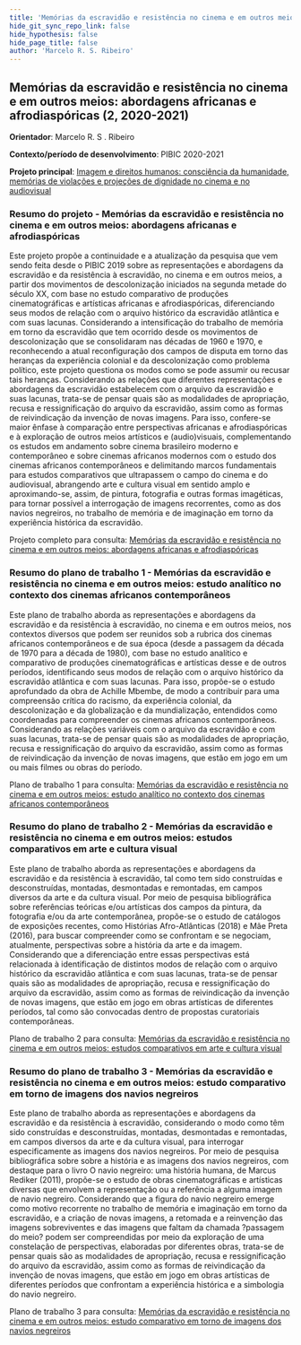 ```yaml
---
title: 'Memórias da escravidão e resistência no cinema e em outros meios: abordagens africanas e afrodiaspóricas (2, 2020-2021)'
hide_git_sync_repo_link: false
hide_hypothesis: false
hide_page_title: false
author: 'Marcelo R. S. Ribeiro'
---
```


## Memórias da escravidão e resistência no cinema e em outros meios: abordagens africanas e afrodiaspóricas (2, 2020-2021)

**Orientador**: Marcelo R. S . Ribeiro

**Contexto/período de desenvolvimento**: PIBIC 2020-2021

**Projeto principal**: [Imagem e direitos humanos: consciência da humanidade, memórias de violações e projeções de dignidade no cinema e no audiovisual](/projetos/pesquisa/imagem-e-direitos-humanos)

### Resumo do projeto - Memórias da escravidão e resistência no cinema e em outros meios: abordagens africanas e afrodiaspóricas

Este projeto propõe a continuidade e a atualização da pesquisa que vem sendo feita desde o PIBIC 2019 sobre as representações e abordagens da escravidão e da resistência à escravidão, no cinema e em outros meios, a partir dos movimentos de descolonização iniciados na segunda metade do século XX, com base no estudo comparativo de produções cinematográficas e artísticas africanas e afrodiaspóricas, diferenciando seus modos de relação com o arquivo histórico da escravidão atlântica e com suas lacunas. Considerando a intensificação do trabalho de memória em torno da escravidão que tem ocorrido desde os movimentos de descolonização que se consolidaram nas décadas de 1960 e 1970, e reconhecendo a atual reconfiguração dos campos de disputa em torno das heranças da experiência colonial e da descolonização como problema político, este projeto questiona os modos como se pode assumir ou recusar tais heranças. Considerando as relações que diferentes representações e abordagens da escravidão estabelecem com o arquivo da escravidão e suas lacunas, trata-se de pensar quais são as modalidades de apropriação, recusa e ressignificação do arquivo da escravidão, assim como as formas de reivindicação da invenção de novas imagens. Para isso, confere-se maior ênfase à comparação entre perspectivas africanas e afrodiaspóricas e à exploração de outros meios artísticos e (audio)visuais, complementando os estudos em andamento sobre cinema brasileiro moderno e contemporâneo e sobre cinemas africanos modernos com o estudo dos cinemas africanos contemporâneos e delimitando marcos fundamentais para estudos comparativos que ultrapassem o campo do cinema e do audiovisual, abrangendo arte e cultura visual em sentido amplo e aproximando-se, assim, de pintura, fotografia e outras formas imagéticas, para tornar possível a interrogação de imagens recorrentes, como as dos navios negreiros, no trabalho de memória e de imaginação em torno da experiência histórica da escravidão.

Projeto completo para consulta: [Memórias da escravidão e resistência no cinema e em outros meios: abordagens africanas e afrodiaspóricas](Projeto_PIBIC_2020.pdf)

### Resumo do plano de trabalho 1 - Memórias da escravidão e resistência no cinema e em outros meios: estudo analítico no contexto dos cinemas africanos contemporâneos

Este plano de trabalho aborda as representações e abordagens da escravidão e da resistência à escravidão, no cinema e em outros meios, nos contextos diversos que podem ser reunidos sob a rubrica dos cinemas africanos contemporâneos e de sua época (desde a passagem da década de 1970 para a década de 1980), com base no estudo analítico e comparativo de produções cinematográficas e artísticas desse e de outros períodos, identificando seus modos de relação com o arquivo histórico da escravidão atlântica e com suas lacunas. Para isso, propõe-se o estudo aprofundado da obra de Achille Mbembe, de modo a contribuir para uma compreensão crítica do racismo, da experiência colonial, da descolonização e da globalização e da mundialização, entendidos como coordenadas para compreender os cinemas africanos contemporâneos. Considerando as relações variáveis com o arquivo da escravidão e com suas lacunas, trata-se de pensar quais são as modalidades de apropriação, recusa e ressignificação do arquivo da escravidão, assim como as formas de reivindicação da invenção de novas imagens, que estão em jogo em um ou mais filmes ou obras do período.

Plano de trabalho 1 para consulta: [Memórias da escravidão e resistência no cinema e em outros meios: estudo analítico no contexto dos cinemas africanos contemporâneos](Plano_de_trabalho_1_PIBIC_2020.pdf)

### Resumo do plano de trabalho 2 - Memórias da escravidão e resistência no cinema e em outros meios: estudos comparativos em arte e cultura visual

Este plano de trabalho aborda as representações e abordagens da escravidão e da resistência à escravidão, tal como tem sido construídas e desconstruídas, montadas, desmontadas e remontadas, em campos diversos da arte e da cultura visual. Por meio de pesquisa bibliográfica sobre referências teóricas e/ou artísticas dos campos da pintura, da fotografia e/ou da arte contemporânea, propõe-se o estudo de catálogos de exposições recentes, como Histórias Afro-Atlânticas (2018) e Mãe Preta (2016), para buscar compreender como se confrontam e se negociam, atualmente, perspectivas sobre a história da arte e da imagem. Considerando que a diferenciação entre essas perspectivas está relacionada à identificação de distintos modos de relação com o arquivo histórico da escravidão atlântica e com suas lacunas, trata-se de pensar quais são as modalidades de apropriação, recusa e ressignificação do arquivo da escravidão, assim como as formas de reivindicação da invenção de novas imagens, que estão em jogo em obras artísticas de diferentes períodos, tal como são convocadas dentro de propostas curatoriais contemporâneas.

Plano de trabalho 2 para consulta: [Memórias da escravidão e resistência no cinema e em outros meios: estudos comparativos em arte e cultura visual](Plano_de_trabalho_2_PIBIC_2020.pdf)

### Resumo do plano de trabalho 3 - Memórias da escravidão e resistência no cinema e em outros meios: estudo comparativo em torno de imagens dos navios negreiros

Este plano de trabalho aborda as representações e abordagens da escravidão e da resistência à escravidão, considerando o modo como têm sido construídas e desconstruídas, montadas, desmontadas e remontadas, em campos diversos da arte e da cultura visual, para interrogar especificamente as imagens dos navios negreiros. Por meio de pesquisa bibliográfica sobre sobre a história e as imagens dos navios negreiros, com destaque para o livro O navio negreiro: uma história humana, de Marcus Rediker (2011), propõe-se o estudo de obras cinematográficas e artísticas diversas que envolvem a representação ou a referência a alguma imagem de navio negreiro. Considerando que a figura do navio negreiro emerge como motivo recorrente no trabalho de memória e imaginação em torno da escravidão, e a criação de novas imagens, a retomada e a reinvenção das imagens sobreviventes e das imagens que faltam da chamada ?passagem do meio? podem ser compreendidas por meio da exploração de uma constelação de perspectivas, elaboradas por diferentes obras, trata-se de pensar quais são as modalidades de apropriação, recusa e ressignificação do arquivo da escravidão, assim como as formas de reivindicação da invenção de novas imagens, que estão em jogo em obras artísticas de diferentes períodos que confrontam a experiência histórica e a simbologia do navio negreiro.

Plano de trabalho 3 para consulta: [Memórias da escravidão e resistência no cinema e em outros meios: estudo comparativo em torno de imagens dos navios negreiros](Plano_de_trabalho_3_PIBIC_2020.pdf)